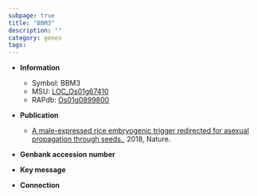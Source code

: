 ```yaml
---
subpage: true
title: "BBM3"
description: ""
category: genes
tags: 
---
```


* **Information**  
    + Symbol: BBM3  
    + MSU: [LOC_Os01g67410](http://rice.plantbiology.msu.edu/cgi-bin/ORF_infopage.cgi?orf=LOC_Os01g67410)  
    + RAPdb: [Os01g0899800](http://rapdb.dna.affrc.go.jp/viewer/gbrowse_details/irgsp1?name=Os01g0899800)  

* **Publication**  
    + [A male-expressed rice embryogenic trigger redirected for asexual propagation through seeds.](http://www.ncbi.nlm.nih.gov/pubmed?term=A+male-expressed+rice+embryogenic+trigger+redirected+for+asexual+propagation+through+seeds.%5BTitle%5D), 2018, Nature.

* **Genbank accession number**  

* **Key message**  

* **Connection**  



